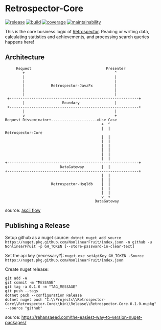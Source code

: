 # Retrospector-Core
[![release](https://img.shields.io/github/v/tag/NonlinearFruit/Retrospector-Core)](https://img.shields.io/github/v/tag/NonlinearFruit/Retrospector-Core?label=release)
[![build](https://img.shields.io/github/workflow/status/NonlinearFruit/Retrospector-Core/.NET%20Core)](https://github.com/NonlinearFruit/Retrospector-Core/actions?query=workflow%3A".NET+Core")
[![coverage](https://img.shields.io/codecov/c/gh/NonlinearFruit/Retrospector-Core.svg)](https://codecov.io/gh/NonlinearFruit/Retrospector-Core)
[![maintainability](https://api.codeclimate.com/v1/badges/74c2c9f1864e1ec37987/maintainability)](https://codeclimate.com/github/NonlinearFruit/Retrospector-Core/maintainability)

This is the core business logic of [Retrospector](https://github.com/NonlinearFruit/Retrospector). Reading or writing data, calculating statistics and achievements, and processing search queries happens here!

## Architecture

```
     Request                                  Presenter
        +                                         ^
        |                                         |
        |                                         |
        |            Retrospector-JavaFx          |
        |                                         |
        |                                         |
 +-----------------------------------------------------------+
        |                 Boundary                |
 +-----------------------------------------------------------+
        |                                         |
        v                                         +
Request Disseminator+--------------------->Use Case
                                            +  ^
                                            |  |               Retrospector-Core
                                            |  |
                                            |  |
                                            |  |
                                            |  |
                                            |  |
                                            |  |
+------------------------------------------------------------+
                         DataGateway        |  |
+------------------------------------------------------------+
                                            |  |
                                            |  |
                     Retrospector-Hsqldb    |  |
                                            |  |
                                            |  |
                                            v  +
                                         DataGateway
```
source: [ascii flow](http://asciiflow.com)

## Publishing a Release

Setup github as a nuget source: `dotnet nuget add source https://nuget.pkg.github.com/NonlinearFruit/index.json -n github -u NonlinearFruit -p GH_TOKEN [--store-password-in-clear-text]`

Set the api key (necessary?): `nuget.exe setApiKey GH_TOKEN -Source https://nuget.pkg.github.com/NonlinearFruit/index.json`

Create nuget release:
```
git add -A
git commit -m "MESSAGE"
git tag -a 0.1.0 -m "TAG_MESSAGE"
git push --tags
dotnet pack --configuration Release
dotnet nuget push "C:\\Projects\\Retrospector-Core\\Retrospector.Core\\bin\\Release\\Retrospector.Core.0.1.0.nupkg" --source "github"
```

source: https://rehansaeed.com/the-easiest-way-to-version-nuget-packages/
